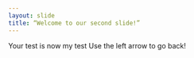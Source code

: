 ```yaml
---
layout: slide
title: “Welcome to our second slide!”
---
```

Your test is now my test
Use the left arrow to go back!
